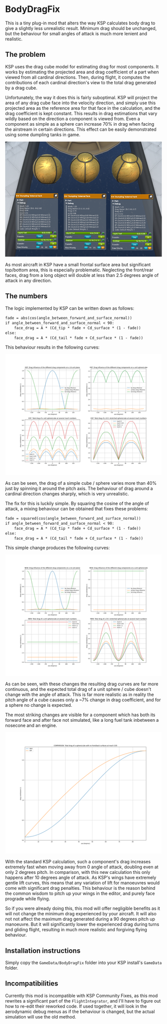 # BodyDragFix

This is a tiny plug-in mod that alters the way KSP calculates body drag to give a slightly less unrealistic result. Minimum drag should be unchanged, but the behaviour for small angles of attack is much more lenient and realistic.

The problem
-----------

KSP uses the drag cube model for estimating drag for most components. It works by estimating the projected area and drag coefficient of a part when viewed from all cardinal directions. Then, during flight, it computes the contributions of each cardinal direction's view to the total drag generated by a drag cube.

Unfortunately, the way it does this is fairly suboptimal. KSP will project the area of any drag cube face into the velocity direction, and simply use this projected area as the reference area for that face in the calculation, and the drag coefficient is kept constant. This results in drag estimations that vary wildly based on the direction a component is viewed from. Even a component as simple as a sphere can increase 70% in drag when facing the airstream in certain directions. This effect can be easily demonstrated using some dumpling tanks in game.

![Some dumpling tanks at different angles](https://github.com/CensoredUsername/BodyDragFix/blob/master/images/Spheres.png)

As most aircraft in KSP have a small frontal surface area but significant top/bottom area, this is especially problematic. Neglecting the front/rear faces, drag from a long object will double at less than 2.5 degrees angle of attack in any direction.

The numbers
-----------

The logic implemented by KSP can be written down as follows:

```
fade = abs(cos(angle_between_forward_and_surface_normal))
if angle_between_forward_and_surface_normal < 90:
    face_drag = A * (Cd_tip * fade + Cd_surface * (1 - fade))
else:
    face_drag = A * (Cd_tail * fade + Cd_surface * (1 - fade))
```

This behaviour results in the following curves:

![A list of drag curves using KSPs face projection implementation](https://github.com/CensoredUsername/BodyDragFix/blob/master/images/KSP_default_behaviour.png)

As can be seen, the drag of a simple cube / sphere varies more than 40% just by spinning it around the pitch axis. The behaviour of drag around a cardinal direction changes sharply, which is very unrealistic.

The fix for this is luckily simple. By squaring the cosine of the angle of attack, a mixing behaviour can be obtained that fixes these problems:

```
fade = squared(cos(angle_between_forward_and_surface_normal))
if angle_between_forward_and_surface_normal < 90:
    face_drag = A * (Cd_tip * fade + Cd_surface * (1 - fade))
else:
    face_drag = A * (Cd_tail * fade + Cd_surface * (1 - fade))
```

This simple change produces the following curves:

![A list of drag curves using the discussed face projection implementation](https://github.com/CensoredUsername/BodyDragFix/blob/master/images/BodyDragFix_behaviour.png)

As can be seen, with these changes the resulting drag curves are far more continuous, and the expected total drag of a unit sphere / cube doesn't change with the angle of attack. This is far more realistic as in reality the pitch angle of a cube causes only a ~7% change in drag coefficient, and for a sphere no change is expected.

The most striking changes are visible for a component which has both its forward face and after face not simulated, like a long fuel tank inbetween a nosecone and an engine.

![A comparison in the resulting drag to angle of attack curves](https://github.com/CensoredUsername/BodyDragFix/blob/master/images/Comparison.png)

With the standard KSP calculation, such a component's drag increases extremely fast when moving away from 0 angle of attack, doubling even at only 2 degrees pitch. In comparison, with this new calculation this only happens after 10 degrees angle of attack. As KSP's wings have extremely gentle lift curves, this means that any variation of lift for manoeuvres would come with significant drag penalties. This behaviour is the reason behind the common wisdom to pitch up your wings in the editor, and purely face prograde while flying.

So if you were already doing this, this mod will offer negligible benefits as it will not change the minimum drag experienced by your aircraft. It will also not not affect the maximum drag generated during a 90 degrees pitch up manoeuvre. But it will significantly lower the experienced drag during turns and gliding flight, resulting in much more realistic and forgiving flying behaviour.

Installation instructions
-------------------------
Simply copy the `GameData/BodyDragFix` folder into your KSP install's `GameData` folder.

Incompatibilities
-----------------

Currently this mod is incompatible with KSP Community Fixes, as this mod rewrites a significant part of the `FlightIntegrator`, and I'll have to figure out how to re-edit their reworked code. If used together, it will look in the aerodynamic debug menus as if the behaviour is changed, but the actual simulation will use the old method.



